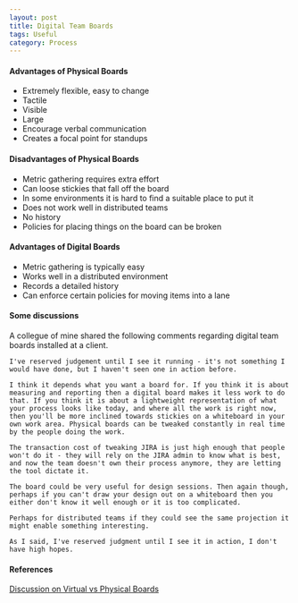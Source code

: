 ```yaml
---
layout: post
title: Digital Team Boards
tags: Useful
category: Process
---
```


#### Advantages of Physical Boards ####

- Extremely flexible, easy to change  
- Tactile  
- Visible  
- Large  
- Encourage verbal communication
- Creates a focal point for standups

#### Disadvantages of Physical Boards ####

- Metric gathering requires extra effort  
- Can loose stickies that fall off the board  
- In some environments it is hard to find a suitable place to put it  
- Does not work well in distributed teams
- No history
- Policies for placing things on the board can be broken

#### Advantages of Digital Boards ####

- Metric gathering is typically easy  
- Works well in a distributed environment  
- Records a detailed history  
- Can enforce certain policies for moving items into a lane  


#### Some discussions ####

A collegue of mine shared the following comments regarding digital team boards installed at a client.

~~~
I've reserved judgement until I see it running - it's not something I would have done, but I haven't seen one in action before.

I think it depends what you want a board for. If you think it is about measuring and reporting then a digital board makes it less work to do that. If you think it is about a lightweight representation of what your process looks like today, and where all the work is right now, then you'll be more inclined towards stickies on a whiteboard in your own work area. Physical boards can be tweaked constantly in real time by the people doing the work. 

The transaction cost of tweaking JIRA is just high enough that people won't do it - they will rely on the JIRA admin to know what is best, and now the team doesn't own their process anymore, they are letting the tool dictate it.

The board could be very useful for design sessions. Then again though, perhaps if you can't draw your design out on a whiteboard then you either don't know it well enough or it is too complicated.

Perhaps for distributed teams if they could see the same projection it might enable something interesting.

As I said, I've reserved judgment until I see it in action, I don't have high hopes. 
~~~

#### References ####

[Discussion on Virtual vs Physical Boards](http://pm.stackexchange.com/questions/8711/what-is-better-a-physical-scrum-board-or-an-online-board)

